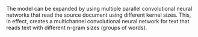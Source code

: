 The model can be expanded by using multiple parallel convolutional neural networks that read the source document using different kernel sizes. This, in effect, creates a multichannel convolutional neural network for text that reads text with different n-gram sizes (groups of words).


